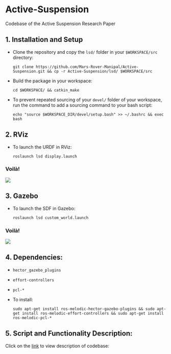 # Active-Suspension
Codebase of the Active Suspension Research Paper


## 1. Installation and Setup

* Clone the repository and copy the `lsd/` folder in your `$WORKSPACE/src` directory:

      git clone https://github.com/Mars-Rover-Manipal/Active-Suspension.git && cp -r Active-Suspension/lsd/ $WORKSPACE/src

* Build the package in your workspace:

      cd $WORKSPACE/ && catkin_make
      
* To prevent repeated sourcing of your `devel/` folder of your workspace, run the command to add a sourcing command to your bash script:

      echo "source $WORKSPACE_DIR/devel/setup.bash" >> ~/.bashrc && exec bash
     

## 2. RViz 

* To launch the URDF in RViz:

      roslaunch lsd display.launch
      
### Voilà!

<img src ="https://user-images.githubusercontent.com/45683974/95745801-5504f680-0cb3-11eb-9a33-c9e3e9351466.png"/>
    
    
## 3. Gazebo

* To launch the SDF in Gazebo:

      roslaunch lsd custom_world.launch     
     
### Voilà!

<img src ="https://user-images.githubusercontent.com/45683974/95745912-90072a00-0cb3-11eb-9149-91e60f53d4f7.jpg"/> 


## 4. Dependencies:

* `hector_gazebo_plugins`
* `effort-controllers`
* `pcl-*`

* To install:

      sudo apt-get install ros-melodic-hector-gazebo-plugins && sudo apt-get install ros-melodic-effort-controllers && sudo apt-get install ros-melodic-pcl-*


## 5. Script and Functionality Description:

Click on the [link](https://github.com/Mars-Rover-Manipal/Active-Suspension/tree/main/lsd/scripts) to view description of codebase:





